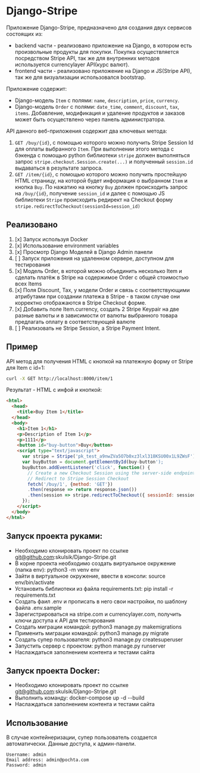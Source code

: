 # Django-Stripe

Приложение Django-Stripe, предназначено для создания двух сервисов состоящих из:
 - backend части - реализовано приложение на Django, в котором есть произвольные продукты для покупки. Покупка осуществляется посредством Stripe API, так же для внутренних методов используется currencylayer API(курс валют).
 - frontend части - реализовано приложение на Django и JS(Stripe API), так же для визуализации использовался bootstrap.

Приложение содержит:
 - Django-модель `Item` с полями: `name`, `description`, `price`, `currency`. 
 - Django-модель `Order` c полями: `date_time`, `comment`, `discount`, `tax`, `items`.
Добавление, модификация и удаление продуктов и заказов может быть осуществлено через панель администратора.

API данного веб-приложения содержит два ключевых метода:

1. `GET /buy/{id}`, c помощью которого можно получить Stripe Session Id для оплаты выбранного `Item`. При выполнении этого метода c бэкенда с помощью python библиотеки `stripe` должен выполняться запрос `stripe.checkout.Session.create(...)` и полученный `session.id` выдаваться в результате запроса.
2.	`GET /item/{id}`, c помощью которого можно получить простейшую HTML страницу, на которой будет информация о выбранном `Item` и кнопка `Buy`. По нажатию на кнопку `Buy` должен происходить запрос на `/buy/{id}`, получение `session_id` и далее с помощью JS библиотеки `Stripe` происходить редирект на Checkout форму `stripe.redirectToCheckout(sessionId=session_id)`

## Реализовано

1. [x] Запуск используя Docker
2. [x] Использование environment variables
3. [x] Просмотр Django Моделей в Django Admin панели
4. [ ] Запуск приложения на удаленном сервере, доступном для тестирования
5. [x] Модель Order, в которой можно объединить несколько Item и сделать платёж в Stripe на содержимое Order c общей стоимостью всех Items
6. [x] Поля Discount, Tax, у модели Order и связь с соответствующими атрибутами при создании платежа в Stripe - в таком случае они корректно отображаются в Stripe Checkout форме. 
7. [x] Добавить поле Item.currency, создать 2 Stripe Keypair на две разные валюты и в зависимости от валюты выбранного товара предлагать оплату в соответствующей валюте
8. [ ] Реализовать не Stripe Session, а Stripe Payment Intent.

## Пример

API метод для получения HTML c кнопкой на платежную форму от Stripe для Item с id=1:

```sh
curl -X GET http://localhost:8000/item/1
```

Результат - HTML c инфой и кнопкой:

```html
<html>
  <head>
    <title>Buy Item 1</title>
  </head>
  <body>
    <h1>Item 1</h1>
    <p>Description of Item 1</p>
    <p>1111</p>
    <button id="buy-button">Buy</button>
    <script type="text/javascript">
      var stripe = Stripe('pk_test_a9nwZVa5O7b0xz3lxl318KSU00x1L9ZWsF');
      var buyButton = document.getElementById(buy-button');
      buyButton.addEventListener('click', function() {
        // Create a new Checkout Session using the server-side endpoint 
        // Redirect to Stripe Session Checkout
        fetch('/buy/1', {method: 'GET'})
        .then(response => return response.json())
        .then(session => stripe.redirectToCheckout({ sessionId: session.id }))
      });
    </script>
  </body>
</html>
```

## Запуск проекта руками:
 - Необходимо клонировать проект по ссылке git@github.com:skulsik/Django-Stripe.git
 - В корне проекта необходимо создать виртуальное окружение (папка env): python3 -m venv env
 - Зайти в виртуальное окружение, ввести в консоли: source env/bin/activate 
 - Установить библиотеки из файла requirements.txt: pip install -r requirements.txt
 - Создать фаил .env и прописать в него свои настройки, по шаблону файла .env.sample
 - Зарегистрироваться на stripe.com и currencylayer.com, получить ключи доступа к API для тестирования
 - Создать миграции командой: python3 manage.py makemigrations
 - Применить миграции командой: python3 manage.py migrate
 - Создать супер пользователя: python3 manage.py createsuperuser
 - Запустить сервер с проектом: python manage.py runserver
 - Наслаждаться заполнением контента и тестами сайта

## Запуск проекта Docker:
 - Необходимо клонировать проект по ссылке git@github.com:skulsik/Django-Stripe.git
 - Выполнить команду: docker-compose up -d --build
 - Наслаждаться заполнением контента и тестами сайта

## Использование

В случае контейнеризации, супер пользователь создается автоматически.
Данные доступа, к админ-панели.
```
Username: admin
Email address: admin@pochta.com
Password: admin
```
